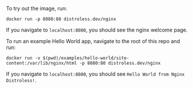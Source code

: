 To try out the image, run:

```
docker run -p 8080:80 distroless.dev/nginx
```

If you navigate to `localhost:8080`, you should see the nginx welcome page.

To run an example Hello World app, navigate to the root of this repo and run:

```
docker run -v $(pwd)/examples/hello-world/site-content:/var/lib/nginx/html -p 8080:80 distroless.dev/nginx
```

If you navigate to `localhost:8080`, you should see `Hello World from Nginx Distroless!`.


